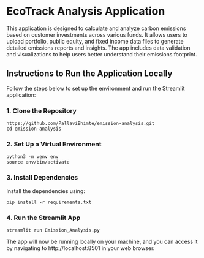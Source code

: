 # EcoTrack Analysis Application

This application is designed to calculate and analyze carbon emissions based on customer investments across various funds. It allows users to upload portfolio, public equity, and fixed income data files to generate detailed emissions reports and insights. The app includes data validation and visualizations to help users better understand their emissions footprint.

## Instructions to Run the Application Locally

Follow the steps below to set up the environment and run the Streamlit application:

### 1. Clone the Repository

```
https://github.com/PallaviBhimte/emission-analysis.git
cd emission-analysis
```
### 2. Set Up a Virtual Environment

```
python3 -m venv env
source env/bin/activate
```

### 3. Install Dependencies

Install the dependencies using:

```
pip install -r requirements.txt
```

### 4. Run the Streamlit App

```
streamlit run Emission_Analysis.py
```

The app will now be running locally on your machine, and you can access it by navigating to http://localhost:8501 in your web browser.
